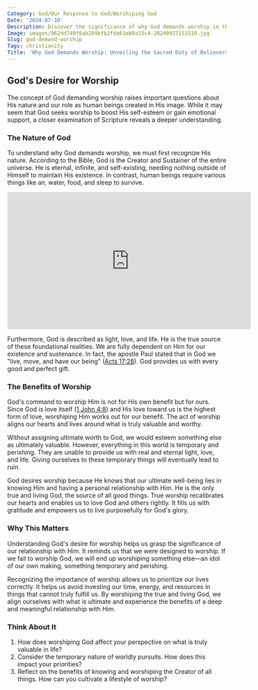 ```yaml
---
Category: God/Our Response to God/Worshiping God
Date: '2024-07-10'
Description: Discover the significance of why God demands worship in this insightful article exploring the reasons behind this divine expectation. Uncover the essence of worship and its importance in spiritual practice.
Image: images/962dd749f8ab209bfb2fda63ab8a13c4-20240927151510.jpg
Slug: god-demand-worship
Tags: christianity
Title: 'Why God Demands Worship: Unveiling the Sacred Duty of Believers'
---
```


## God's Desire for Worship

The concept of God demanding worship raises important questions about His nature and our role as human beings created in His image. While it may seem that God seeks worship to boost His self-esteem or gain emotional support, a closer examination of Scripture reveals a deeper understanding.

### The Nature of God

To understand why God demands worship, we must first recognize His nature. According to the Bible, God is the Creator and Sustainer of the entire universe. He is eternal, infinite, and self-existing, needing nothing outside of Himself to maintain His existence. In contrast, human beings require various things like air, water, food, and sleep to survive.


<iframe width="560" height="315" src="https://www.youtube.com/embed/4OjoMBa5qG4" frameborder="0" allow="autoplay; encrypted-media" allowfullscreen></iframe>


Furthermore, God is described as light, love, and life. He is the true source of these foundational realities. We are fully dependent on Him for our existence and sustenance. In fact, the apostle Paul stated that in God we "live, move, and have our being" ([Acts 17:28](https://www.bibleref.com/Acts/17/Acts-17-28.html)). God provides us with every good and perfect gift.

### The Benefits of Worship

God's command to worship Him is not for His own benefit but for ours. Since God is love itself ([1 John 4:8](https://www.bibleref.com/1-John/4/1-John-4-8.html)) and His love toward us is the highest form of love, worshiping Him works out for our benefit. The act of worship aligns our hearts and lives around what is truly valuable and worthy.

Without assigning ultimate worth to God, we would esteem something else as ultimately valuable. However, everything in this world is temporary and perishing. They are unable to provide us with real and eternal light, love, and life. Giving ourselves to these temporary things will eventually lead to ruin.

God desires worship because He knows that our ultimate well-being lies in knowing Him and having a personal relationship with Him. He is the only true and living God, the source of all good things. True worship recalibrates our hearts and enables us to love God and others rightly. It fills us with gratitude and empowers us to live purposefully for God's glory.

### Why This Matters

Understanding God's desire for worship helps us grasp the significance of our relationship with Him. It reminds us that we were designed to worship. If we fail to worship God, we will end up worshiping something else—an idol of our own making, something temporary and perishing.

Recognizing the importance of worship allows us to prioritize our lives correctly. It helps us avoid investing our time, energy, and resources in things that cannot truly fulfill us. By worshiping the true and living God, we align ourselves with what is ultimate and experience the benefits of a deep and meaningful relationship with Him.

### Think About It

1. How does worshiping God affect your perspective on what is truly valuable in life?
2. Consider the temporary nature of worldly pursuits. How does this impact your priorities?
3. Reflect on the benefits of knowing and worshiping the Creator of all things. How can you cultivate a lifestyle of worship?
